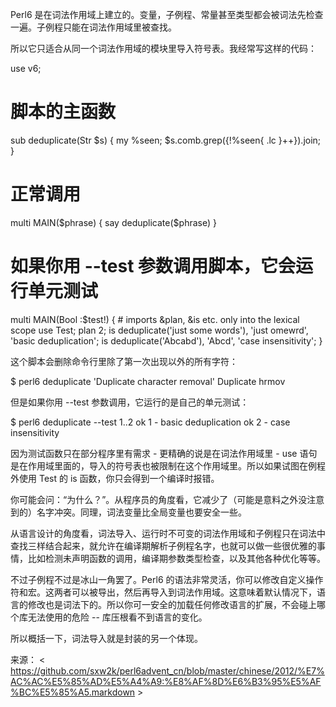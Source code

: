 

Perl6 是在词法作用域上建立的。变量，子例程、常量甚至类型都会被词法先检查一遍。子例程只能在词法作用域里被查找。

所以它只适合从同一个词法作用域的模块里导入符号表。我经常写这样的代码：

use v6;
 
# 脚本的主函数
sub deduplicate(Str $s) {
    my %seen;
    $s.comb.grep({!%seen{ .lc }++}).join;
}
 
# 正常调用
multi MAIN($phrase) {
    say deduplicate($phrase)
}
 
# 如果你用 --test 参数调用脚本，它会运行单元测试
multi MAIN(Bool :$test!) {
    # imports &plan, &is etc. only into the lexical scope
    use Test;
    plan 2;
    is deduplicate('just some words'), 'just omewrd', 'basic deduplication';
    is deduplicate('Abcabd'), 'Abcd', 'case insensitivity';
}

这个脚本会删除命令行里除了第一次出现以外的所有字符：

$ perl6 deduplicate 'Duplicate character removal'
Duplicate hrmov

但是如果你用 --test 参数调用，它运行的是自己的单元测试：

$ perl6 deduplicate --test
1..2
ok 1 - basic deduplication
ok 2 - case insensitivity

因为测试函数只在部分程序里有需求 - 更精确的说是在词法作用域里 - use 语句是在作用域里面的，导入的符号表也被限制在这个作用域里。所以如果试图在例程外使用 Test 的 is 函数，你只会得到一个编译时报错。

你可能会问：“为什么？”。从程序员的角度看，它减少了（可能是意料之外没注意到的）名字冲突。同理，词法变量比全局变量也要安全一些。

从语言设计的角度看，词法导入、运行时不可变的词法作用域和子例程只在词法中查找三样结合起来，就允许在编译期解析子例程名字，也就可以做一些很优雅的事情，比如检测未声明函数的调用，编译期参数类型检查，以及其他各种优化等等。

不过子例程不过是冰山一角罢了。Perl6 的语法非常灵活，你可以修改自定义操作符和宏。这两者可以被导出，然后再导入到词法作用域。这意味着默认情况下，语言的修改也是词法下的。所以你可一安全的加载任何修改语言的扩展，不会碰上哪个库无法使用的危险 -- 库压根看不到语言的变化。

所以概括一下，词法导入就是封装的另一个体现。

来源： < https://github.com/sxw2k/perl6advent_cn/blob/master/chinese/2012/%E7%AC%AC%E5%85%AD%E5%A4%A9:%E8%AF%8D%E6%B3%95%E5%AF%BC%E5%85%A5.markdown >  